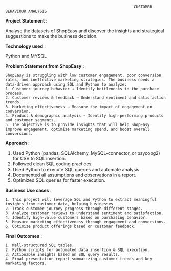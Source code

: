                                                             CUSTOMER BEHAVIOUR ANALYSIS

**Project Statement** :

   Analyse the datasets of ShopEasy and discover the insights and strategical suggestions to make the business decision.  

**Technology used** :

   Python and MYSQL

**Problem Statement from ShopEasy** :

    ShopEasy is struggling with low customer engagement, poor conversion rates, and ineffective marketing strategies. The business needs a data-driven approach using SQL and Python to analyze:
    1. Customer journey behavior → Identify bottlenecks in the purchase process.
    2. Customer reviews & feedback → Understand sentiment and satisfaction trends.
    3. Marketing effectiveness → Measure the impact of engagement on conversion.
    4. Product & demographic analysis → Identify high-performing products and customer segments.
    5. The objective is to provide insights that will help ShopEasy improve engagement, optimize marketing spend, and boost overall conversions.

**Approach** : 

   1. Used Python (pandas, SQLAlchemy, MySQL-connector, or psycopg2) for CSV to SQL insertion.
   2. Followed clean SQL coding practices.
   3. Used Python to execute SQL queries and automate analysis.
   4. Documented all assumptions and observations in a report.
   5. Optimized SQL queries for faster execution.

**Business Use cases** : 
    
    1. This project will leverage SQL and Python to extract meaningful insights from customer data, helping businesses
    2. Track customer journey progress through different stages.
    3. Analyze customer reviews to understand sentiment and satisfaction.
    4. Identify high-value customers based on purchasing behavior.
    5. Measure marketing effectiveness through engagement and conversions.
    6. Optimize product offerings based on customer feedback.

**Final Outcomes** : 

    1. Well-structured SQL tables.
    2. Python scripts for automated data insertion & SQL execution.
    3. Actionable insights based on SQL query results.
    4. Final presentation report summarizing customer trends and key marketing factors.
    
